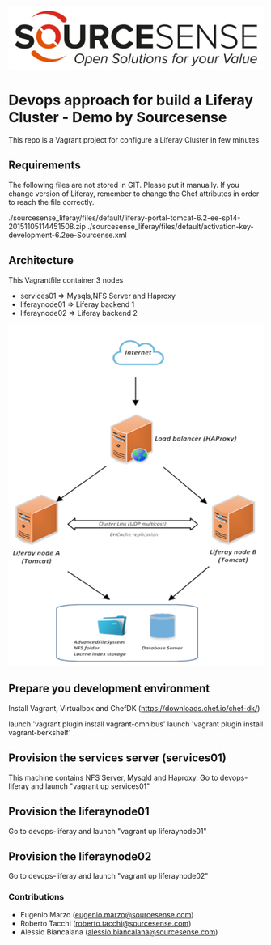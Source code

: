 ![Alt text](sourcesenselogo.png "Sourcesense")

# Devops approach for build a Liferay Cluster - Demo by Sourcesense #

This repo is a Vagrant project for configure a Liferay Cluster in few minutes

## Requirements ##

The following files are not stored in GIT. Please put it manually. If you change version of Liferay, remember to change the Chef attributes in order to reach the file correctly.

./sourcesense_liferay/files/default/liferay-portal-tomcat-6.2-ee-sp14-20151105114451508.zip
./sourcesense_liferay/files/default/activation-key-development-6.2ee-Sourcense.xml

## Architecture ##

This  Vagrantfile container 3 nodes

- services01 => Mysqls,NFS Server and Haproxy
- liferaynode01 => Liferay backend 1
- liferaynode02 => Liferay backend 2

![Alt text](architecture.png "architecture")

## Prepare you development environment ##
Install Vagrant, Virtualbox and ChefDK (https://downloads.chef.io/chef-dk/)

launch 'vagrant plugin install vagrant-omnibus'
launch 'vagrant plugin install vagrant-berkshelf'

## Provision the services server (services01) ##
This machine contains NFS Server, Mysqld and Haproxy.
Go to devops-liferay and launch "vagrant up services01"

## Provision the liferaynode01 ##
Go to devops-liferay and launch "vagrant up liferaynode01"

## Provision the liferaynode02 ##
Go to devops-liferay and launch "vagrant up liferaynode02"

### Contributions ###
+ Eugenio Marzo (eugenio.marzo@sourcesense.com)
+ Roberto Tacchi (roberto.tacchi@sourcesense.com)
+ Alessio Biancalana (alessio.biancalana@sourcesense.com)
